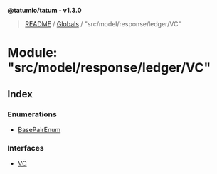 **@tatumio/tatum - v1.3.0**

> [README](../README.md) / [Globals](../globals.md) / "src/model/response/ledger/VC"

# Module: "src/model/response/ledger/VC"

## Index

### Enumerations

* [BasePairEnum](../enums/_src_model_response_ledger_vc_.basepairenum.md)

### Interfaces

* [VC](../interfaces/_src_model_response_ledger_vc_.vc.md)
